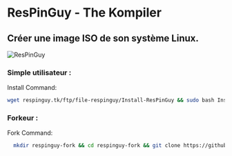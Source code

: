 # ResPinGuy - The Kompiler
## Créer une image ISO de son système Linux.

![ResPinGuy](https://avatars.githubusercontent.com/u/88199930?v=4)

### Simple utilisateur :
Install Command:

```bash
wget respinguy.tk/ftp/file-respinguy/Install-ResPinGuy && sudo bash Install-ResPinGuy && rm Install-ResPinGuy
```

### Forkeur :
Fork Command:
```bash
  mkdir respinguy-fork && cd respinguy-fork && git clone https://github.com/ResPinGuy/ResPinGuy.git && cd ResPinGuy && bash ./build
```
